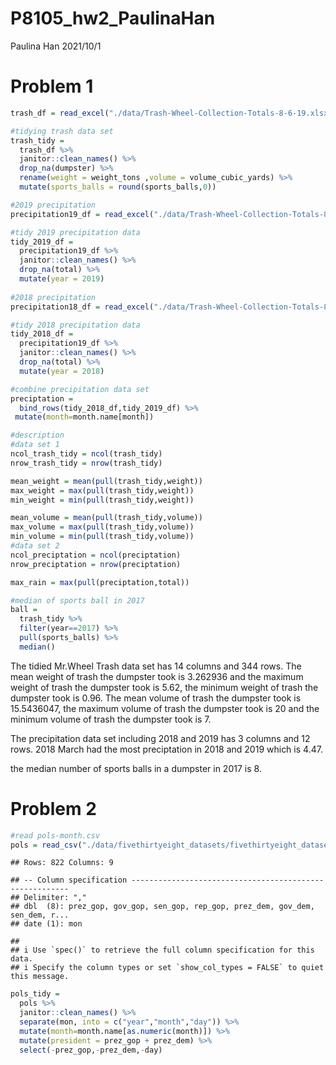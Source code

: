 P8105\_hw2\_PaulinaHan
================
Paulina Han
2021/10/1

# Problem 1

``` r
trash_df = read_excel("./data/Trash-Wheel-Collection-Totals-8-6-19.xlsx", sheet = "Mr. Trash Wheel",range = cell_cols("A:N")) #rows?

#tidying trash data set
trash_tidy = 
  trash_df %>% 
  janitor::clean_names() %>% 
  drop_na(dumpster) %>% 
  rename(weight = weight_tons ,volume = volume_cubic_yards) %>% 
  mutate(sports_balls = round(sports_balls,0))

#2019 precipitation
precipitation19_df = read_excel("./data/Trash-Wheel-Collection-Totals-8-6-19.xlsx",sheet = "2019 Precipitation", range = "A2:B14")

#tidy 2019 precipitation data
tidy_2019_df =
  precipitation19_df %>% 
  janitor::clean_names() %>% 
  drop_na(total) %>% 
  mutate(year = 2019)
  
#2018 precipitation
precipitation18_df = read_excel("./data/Trash-Wheel-Collection-Totals-8-6-19.xlsx",sheet = "2018 Precipitation", range = "A2:B14")

#tidy 2018 precipitation data
tidy_2018_df =
  precipitation19_df %>% 
  janitor::clean_names() %>% 
  drop_na(total) %>% 
  mutate(year = 2018)  

#combine precipitation data set
preciptation = 
  bind_rows(tidy_2018_df,tidy_2019_df) %>% 
 mutate(month=month.name[month])

#description 
#data set 1
ncol_trash_tidy = ncol(trash_tidy)
nrow_trash_tidy = nrow(trash_tidy)

mean_weight = mean(pull(trash_tidy,weight))
max_weight = max(pull(trash_tidy,weight))
min_weight = min(pull(trash_tidy,weight))

mean_volume = mean(pull(trash_tidy,volume))
max_volume = max(pull(trash_tidy,volume))
min_volume = min(pull(trash_tidy,volume))
#data set 2
ncol_preciptation = ncol(preciptation)
nrow_preciptation = nrow(preciptation)

max_rain = max(pull(preciptation,total))

#median of sports ball in 2017
ball =
  trash_tidy %>% 
  filter(year==2017) %>% 
  pull(sports_balls) %>% 
  median()
```

The tidied Mr.Wheel Trash data set has 14 columns and 344 rows. The mean
weight of trash the dumpster took is 3.262936 and the maximum weight of
trash the dumpster took is 5.62, the minimum weight of trash the
dumpster took is 0.96. The mean volume of trash the dumpster took is
15.5436047, the maximum volume of trash the dumpster took is 20 and the
minimum volume of trash the dumpster took is 7.

The precipitation data set including 2018 and 2019 has 3 columns and 12
rows. 2018 March had the most preciptation in 2018 and 2019 which is
4.47.

the median number of sports balls in a dumpster in 2017 is 8.

# Problem 2

``` r
#read pols-month.csv
pols = read_csv("./data/fivethirtyeight_datasets/fivethirtyeight_datasets/pols-month.csv")
```

    ## Rows: 822 Columns: 9

    ## -- Column specification --------------------------------------------------------
    ## Delimiter: ","
    ## dbl  (8): prez_gop, gov_gop, sen_gop, rep_gop, prez_dem, gov_dem, sen_dem, r...
    ## date (1): mon

    ## 
    ## i Use `spec()` to retrieve the full column specification for this data.
    ## i Specify the column types or set `show_col_types = FALSE` to quiet this message.

``` r
pols_tidy = 
  pols %>% 
  janitor::clean_names() %>% 
  separate(mon, into = c("year","month","day")) %>% 
  mutate(month=month.name[as.numeric(month)]) %>% 
  mutate(president = prez_gop + prez_dem) %>% 
  select(-prez_gop,-prez_dem,-day)
```

